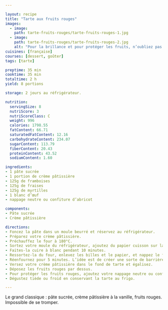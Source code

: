 ```yaml
---

layout: recipe
title: "Tarte aux fruits rouges"
images:
  - image:
    path: tarte-fruits-rouges/tarte-fruits-rouges-1.jpg
  - image:
    path: tarte-fruits-rouges/tarte-fruits-rouges-2.jpg
    alt: "Pour la brillance et pour protéger les fruits, n’oubliez pas le nappage neutre."
cuisines: [française]
courses: [dessert, goûter]
tags: [tarte]

preptime: 35 min
cooktime: 35 min
totaltime: 2 h
yield: 8 portions

storage: 2 jours au réfrigérateur.

nutrition:
  servingSize: 8
  nutriScore: 3
  nutriScoreClass: C
  weight: 996
  calories: 1798.55
  fatContent: 66.71
  saturatedFatContent: 12.16
  carbohydrateContent: 234.07
  sugarContent: 113.79
  fiberContent: 20.43
  proteinContent: 43.52
  sodiumContent: 1.60

ingredients:
- 1 pâte sucrée
- 1 portion de crème pâtissière
- 125g de framboises
- 125g de fraises
- 125g de myrtilles
- 1 blanc d’œuf
- nappage neutre ou confiture d’abricot

components:
- Pâte sucrée
- Crème pâtissière

directions:
- Foncez la pâte dans un moule beurré et réservez au réfrigérateur.
- Préparez votre crème pâtissière.
- Préchauffez le four à 180°C.
- Sortez votre moule du réfrigérateur, ajoutez du papier cuisson sur la pâte puis déposez des cailloux ou des billes de cuisson.
- Faites-la cuire à blanc pendant 10 minutes.
- Ressortez-la du four, enlevez les billes et le papier, et nappez le fond de blanc d’œuf.
- Réenfournez pour 5 minutes. L’idée est de créer une sorte de barrière afin que la crème ne vienne pas rendre le fond de tarte trop humide.
- Versez votre crème pâtissière dans le fond de tarte et égalisez.
- Déposez les fruits rouges par dessus.
- Pour protéger les fruits rouges, ajoutez votre nappage neutre ou confiture d’abricot au pinceau.
- Dégustez tiède ou froid en conservant la tarte au frigo.

---
```


Le grand classique&nbsp;: pâte sucrée, crème pâtissière à la vanille, fruits rouges. Impossible de se tromper.